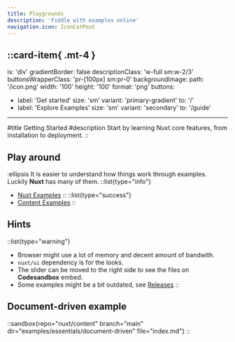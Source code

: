 ```yaml
---
title: Playgrounds
description: 'Fiddle with examples online'
navigation.icon: IconCatPout
---
```




::card-item{ .mt-4 }
---
is: 'div'
gradientBorder: false
descriptionClass: 'w-full sm:w-2/3'
buttonsWrapperClass: 'pr-[100px] sm:pr-0'
backgroundImage:
  path: '/icon.png'
  width: '100'
  height: '100'
  format: 'png'
buttons:
  - label: 'Get started'
    size: 'sm'
    variant: 'primary-gradient'
    to: '/'
  - label: 'Explore Examples'
    size: 'sm'
    variant: 'secondary'
    to: '/guide'
---
#title
Getting Started
#description
Start by learning Nuxt core features, from installation to deployment.
::


## Play around
:ellipsis
It is easier to understand how things work through examples. Luckily **Nuxt** has many of them.
::list{type="info"}
- [Nuxt Examples](https://nuxt.com/docs/examples/essentials/hello-world)
::
::list{type="success"}
- [Content Examples](https://content.nuxtjs.org/examples/essentials/hello-world)
::
## Hints
::list{type="warning"}
- Browser might use a lot of memory and decent amount of bandwith.
- `nuxt/ui` dependency is for the looks.
- The slider can be moved to the right side to see the files on **Codesandbox** embed.
- Some examples might be a bit outdated, see [Releases](https://github.com/nuxt/nuxt/releases)
::
## Document-driven example

::sandbox{repo="nuxt/content" branch="main" dir="examples/essentials/document-driven" file="index.md"} 
::

